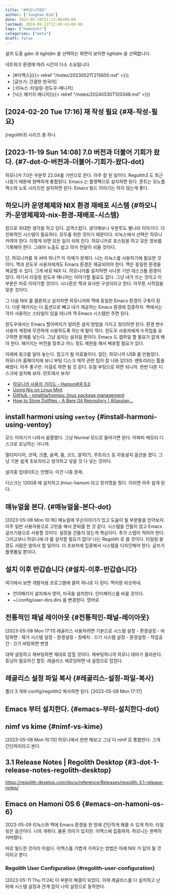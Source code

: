 ```yaml
---
title: "#하모니카OS"
author: ["Junghan Kim"]
date: 2023-05-29T21:27:00+09:00
lastmod: 2024-09-21T12:49:41+09:00
tags: ["hamonikr"]
categories: ["meta"]
draft: false
---
```


설치 도중 gdm 과 lightdm 을 선택하는 화면이 보이면 lightdm 을 선택합니다.

네트워크 환경에 따라 시간이 다소 소요됩니다.

-   [#이맥스]({{< relref "/notes/20230521T215600.md" >}})
-   [글쓰기: 간결한 한국어]
-   [:리눅스 :타일링-윈도우-매니저]
-   [닉스 패키지 매니저]({{< relref "/notes/20240530T120348.md" >}})


## <span class="timestamp-wrapper"><span class="timestamp">[2024-02-20 Tue 17:16] </span></span> 재 작성 필요 {#재-작성-필요}

[regolith3] 시리즈 중 하나.


## <span class="timestamp-wrapper"><span class="timestamp">[2023-11-19 Sun 14:08] </span></span> 7.0 버전과 더불어 기회가 왔다. {#7-dot-0-버전과-더불어-기회가-왔다-dot}

하모니카 7.0은 우분투 22.04를 기반으로 한다. 아주 잘 된 일이다. Regolith3 도 최근 나왔기 때문에 완벽하게 통합된다. Emacs 는 플랫팩으로 설치하면 된다. 폰트는 모노플랙스와 노토 시리즈만 설치하면 된다. Emacs 빌드 이야기는 하지 않는게 좋다.


## 하모니카 운영체제와 NIX 환경 재배포 시스템 {#하모니카-운영체제와-nix-환경-재배포-시스템}



참으로 위대한 생각을 하고 있다. 감격스럽다. 생각해보니 우분투도 별나라 이야기다. 더 친화적인 시스템이 필요하다. 모두를 위한 것이기 때문이다. 리눅스에서 선택은 하모니카여야 한다. 이렇게 되면 모든 일이 쉬워 진다. 하모니카로 포스팅을 하고 모든 정보를 기록해야 한다. 그래야 노출도 쉽고 의미 전달이 쉬울 것이다.

단, 하모니카를 꼭 써야 하나?! 이 자체가 문제다. 나는 리눅스를 사용하기에 필요한 것이다. 맥과 윈도우 사용자에게도 Emacs 환경은 제공되어야 한다. 맥은 동일한 환경을 제공할 수 있다. 그게 바로 NIX 다. 하모니카를 설치하면 시나몬 기반 데스크톱 환경이 있다. 여기서 타일링 윈도우 매니저는 이야기할 필요도 없다. 그냥 내가 쓰는 것이고 이 부분은 따로 이야기할 것이다. 시나몬은 맥과 유사한 구성이라고 한다. 아무튼 시작점을 맞춘 것이다.

그 다음 NIX 를 클론하고 설치하면 하모니카와 맥에 동일한 Emacs 환경이 구축이 된다. 다른 패키지는 다 옵션으로 빼고 내가 제공하는 Emacs 환경에 집중하자. 맥에서는 각자 사용하는 스타일이 있을 테니까 딱 Emacs 시스템만 주면 된다.

윈도우에서는 Emacs 할아버지가 알려준 설치 방법을 가지고 정리하면 된다. 환경 변수 사용자 계정에 무관하게 사용하도록 하는게 탈이 적다. 윈도우 사용자에게 수작업을 요구하면 문제를 낳는다. 그냥 설치는 설치일 뿐이다. Emacs 도 컴파일 할 필요가 없게 해야 한다. 패키지는 버전을 맞추고 어느 정도 제한을 해서 배포할 필요가 있다.

아래에 링크를 달아 놓는다. 참고가 될 자료들이다. 일단, 하모니카 USB 를 만들었다. 하모니카 홈페이지에 보니 부팅 디스크 제작 관련 팁이 잘 나와 있더라. 벤토리라는 툴을 배웠다. 아주 좋구만. 이걸로 하면 될 것 같다. 듀얼 부팅으로 하면 되니까. 한번 다른 디스크에 설치해 보자. 민트에서 보자!

-   [하모니카 사용자 가이드 - HamoniKR 6.0](https://docs.hamonikr.org/hamonikr-6.0/)
-   [Using Nix on Linux Mint](https://leward.eu/using-nix-on-linux-mint/)
-   [GitHub - nmattia/homies: linux package management](https://github.com/nmattia/homies)
-   [How to Store Dotfiles - A Bare Git Repository | Atlassian...](https://www.atlassian.com/git/tutorials/dotfiles)


## install harmoni using `ventoy` {#install-harmoni-using-ventoy}



모드 이야기가 나와서 움찔했다. 그냥 Normal 모드로 들어가면 된다. 어짜피 메모리 디스크로 로닝하는 거니까.

멀티미디어, 코덱, 크롬, 슬랙, 줌, 코드, 알약(?), 루트리스 등 자동설치 옵션을 켰다. 그냥 기본 쉽게 초보자라고 생각하고 넣을 것 다 넣는 것이다.

설치중 업데이트는 안했다. 이건 나중 문제.

디스크는 120GB 에 설치하고 jhnuc-hamoni 라고 장치명을 줬다. 이러면 아주 쉽게 된다.


## 매뉴얼을 본다. {#매뉴얼을-본다-dot}

<span class="timestamp-wrapper"><span class="timestamp">[2023-05-08 Mon 10:16] </span></span> 매뉴얼에 무슨이야기가 있고 도움이 될 부분들을 얻어보자. 아주 일반 사용자용으로 고민을 해서 준비를 한 것 같다. 시스템을 건들지 않고 Emacs 글쓰기용으로 사용할 것이다. 설정을 건들지 않는게 핵심이다. 추가 스탭이 적어야 한다. 그러고보니 하모니에 i3 를 설치할 필요가 없다! 나는 Regolith 로 쓸 것이다. 타일링 쓸 정도 사람은 알아서 할 일이다. 더 초보자에 집중해서 시스템을 디자인해야 한다. 글쓰기 플랫폼일 뿐이다.


## 설치 이후 반갑습니다 {#설치-이후-반갑습니다}

여기에서 보면 개발자용 프로그램에 클릭 하나로 다 된다. 맥이랑 비슷하네.

-   언어패키지 설치에서 영어, 미국을 설치한다. 인터페이스를 바꿀 것이다.
-   ~/.config/user-dirs.dirs 을 변경한다. 영어로


## 전통적인 패널 레이아웃 {#전통적인-패널-레이아웃}

<span class="timestamp-wrapper"><span class="timestamp">[2023-05-08 Mon 17:11]</span></span> 레골리스 사용하려면 기본으로 시스템 설정 - 환경설정 - 바탕화면 : 제거 시스템 설정 - 환경설정 - 창배치 : 끄기 시스템 설정 - 환경설정 - 작업공간 : 끄기 바탕화면 변경

대략 설정하고 재부팅하면 재대로 잡힐 것이다. 재부팅하니까 하모니 테마가 올라온다. 튜닝이 필요하긴 할듯. 레골리스 재로딩하면 내 설정으로 잡힌다.


## 레골리스 설정 파일 복사 {#레골리스-설정-파일-복사}

폴더 3 개와 config/regolith2 복사하면 된다. <span class="timestamp-wrapper"><span class="timestamp">[2023-05-08 Mon 17:17]</span></span>


## Emacs 부터 설치한다. {#emacs-부터-설치한다-dot}


## nimf vs kime {#nimf-vs-kime}

<span class="timestamp-wrapper"><span class="timestamp">[2023-05-08 Mon 10:13]</span></span> 하모니에서 한번 해보고 그냥 다 nimf 로 통합한다. 그게 간단하리라고 본다.


## 3.1 Release Notes | Regolith Desktop {#3-dot-1-release-notes-regolith-desktop}

<https://regolith-desktop.com/docs/reference/Releases/regolith-3.1-release-notes/>


## Emacs on Hamoni OS 6 {#emacs-on-hamoni-os-6}

2023-05-09 리눅스와 맥에 Emacs 환경을 한 방에 간단하게 해줄 수 있게 하자. 타일링은 옵션이다. 나의 개취다. 물론 의미가 있지만. 이맥스에 집중하자. 하모니는 완벽히 커버했다.

따로 빌드한 것이라 아쉽다. 이맥스를 가볍게 가져오는 방법은 아래 NIX 가 답이 될 것이라고 본다.


### Regolith User Configuration {#regolith-user-configuration}

<span class="timestamp-wrapper"><span class="timestamp">[2023-05-11 Thu 11:24]</span></span> 이 부분이 해결이 되었다. 이제 레골리스를 다 설치하고 난 뒤에 시스템 설정과 관계 없이 나의 설정으로 동작한다.
